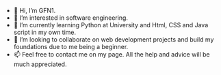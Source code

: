 - 👋 Hi, I’m GFN1.
- 👀 I’m interested in software engineering.
- 🌱 I’m currently learning Python at University and Html, CSS and Java script in my own time.
- 💞️ I’m looking to collaborate on web development projects and build my foundations due to me being a beginner.
- 📫 Feel free to contact me on my page. All the help and advice will be much appreciated.

<!---
GFN1/GFN1 is a ✨ special ✨ repository because its `README.md` (this file) appears on your GitHub profile.
You can click the Preview link to take a look at your changes.
--->
